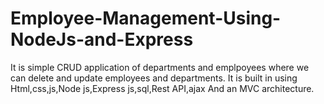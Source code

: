# Employee-Management-Using-NodeJs-and-Express
It is simple CRUD application of departments and emplpoyees where we can delete and update employees and departments.
It is built in using Html,css,js,Node js,Express js,sql,Rest API,ajax And an MVC architecture.
